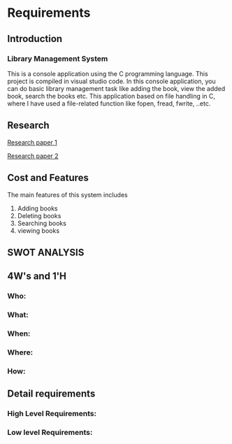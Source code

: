 # Requirements

## Introduction

### Library Management System
This is a console application using the C programming language. This project is compiled in visual studio code. In this console application, you can do basic library management task like adding the book, view the added book, search the books etc. This application based on file handling in C, where I have used a file-related function like fopen, fread, fwrite, ..etc.

## Research
[Research paper 1](https://www.freestudentprojects.com/java-projects/library-management-system-project-report/)

[Research paper 2](https://aticleworld.com/library-management-system-project-in-c/)

## Cost and Features

The main features of this system includes
1. Adding books
2. Deleting books
3. Searching books
4. viewing books

## SWOT ANALYSIS

## 4W's and 1'H

### Who:

### What:

### When:

### Where:

### How:


## Detail requirements

### High Level Requirements:

### Low level Requirements:




